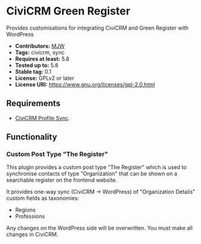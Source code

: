 # CiviCRM Green Register

Provides customisations for integrating CiviCRM and Green Register with WordPress

* **Contributors:** [MJW](https://mjw.pt/support/)
* **Tags:** civicrm, sync
* **Requires at least:** 5.8
* **Tested up to:** 5.8
* **Stable tag:** 0.1
* **License:** GPLv2 or later
* **License URI:** https://www.gnu.org/licenses/gpl-2.0.html

## Requirements

* [CiviCRM Profile Sync](https://wordpress.org/plugins/civicrm-wp-profile-sync/).

## Functionality

### Custom Post Type "The Register"

This plugin provides a custom post type "The Register" which is used to synchronise contacts of type "Organization" that can be shown on a searchable register on the frontend website.

It provides one-way sync (CiviCRM -> WordPress) of "Organization Details" custom fields as taxonomies:
* Regions
* Professions

Any changes on the WordPress side will be overwritten. You must make all changes in CiviCRM.

